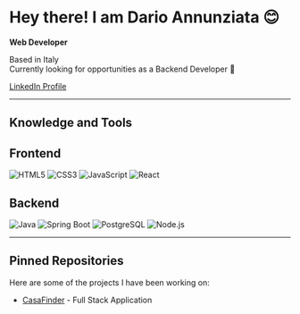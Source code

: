 # Hey there! I am Dario Annunziata 😊

**Web Developer**

Based in Italy  
Currently looking for opportunities as a Backend Developer 🚀  

[LinkedIn Profile](https://www.linkedin.com/in/dario-annunziata)

---

## Knowledge and Tools

## Frontend
![HTML5](https://img.shields.io/badge/-HTML5-E34F26?logo=html5&logoColor=white&style=flat-square)
![CSS3](https://img.shields.io/badge/-CSS3-1572B6?logo=css3&logoColor=white&style=flat-square)
![JavaScript](https://img.shields.io/badge/-JavaScript-F7DF1E?logo=javascript&logoColor=black&style=flat-square)
![React](https://img.shields.io/badge/-React-61DAFB?logo=react&logoColor=black&style=flat-square)

## Backend
![Java](https://img.shields.io/badge/-Java-007396?logo=java&logoColor=white&style=flat-square)
![Spring Boot](https://img.shields.io/badge/-Spring%20Boot-6DB33F?logo=spring-boot&logoColor=white&style=flat-square)
![PostgreSQL](https://img.shields.io/badge/-PostgreSQL-336791?logo=postgresql&logoColor=white&style=flat-square)
![Node.js](https://img.shields.io/badge/-Node.js-339933?logo=node.js&logoColor=white&style=flat-square)


---

## Pinned Repositories
Here are some of the projects I have been working on:
- [CasaFinder](https://github.com/dario-annunziata/CasaFinder) - Full Stack Application

